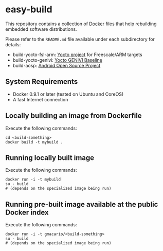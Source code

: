 easy-build
==========

This repository contains a collection of [Docker](http://www.docker.com/) files that help rebuilding embedded software distributions.

Please refer to the `README.md` file available under each subdirectory for details:

* build-yocto-fsl-arm: [Yocto project](http://www.yoctoproject.arm) for Freescale/ARM targets
* build-yocto-genivi: [Yocto GENIVI Baseline](http://projects.genivi.org/GENIVI_Baselines/meta-ivi/home)
* build-aosp: [Android Open Source Project](http://source.android.com/source/index.html)

System Requirements
-------------------

* Docker 0.9.1 or later (tested on Ubuntu and CoreOS)
* A fast Internet connection

Locally building an image from Dockerfile
-----------------------------------------

Execute the following commands:

    cd <build-something>
    docker build -t mybuild .


Running locally built image
---------------------------

Execute the following commands:

    docker run -i -t mybuild
    su - build
    # (depends on the specialized image being run)


Running pre-built image available at the public Docker index
------------------------------------------------------------

Execute the following commands:

    docker run -i -t gmacario/<build-something>
    su - build
    # (depends on the specialized image being run)

